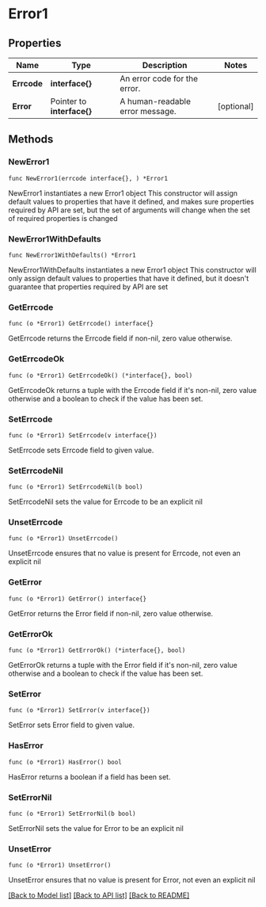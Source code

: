 # Error1

## Properties

Name | Type | Description | Notes
------------ | ------------- | ------------- | -------------
**Errcode** | **interface{}** | An error code for the error. | 
**Error** | Pointer to **interface{}** | A human-readable error message. | [optional] 

## Methods

### NewError1

`func NewError1(errcode interface{}, ) *Error1`

NewError1 instantiates a new Error1 object
This constructor will assign default values to properties that have it defined,
and makes sure properties required by API are set, but the set of arguments
will change when the set of required properties is changed

### NewError1WithDefaults

`func NewError1WithDefaults() *Error1`

NewError1WithDefaults instantiates a new Error1 object
This constructor will only assign default values to properties that have it defined,
but it doesn't guarantee that properties required by API are set

### GetErrcode

`func (o *Error1) GetErrcode() interface{}`

GetErrcode returns the Errcode field if non-nil, zero value otherwise.

### GetErrcodeOk

`func (o *Error1) GetErrcodeOk() (*interface{}, bool)`

GetErrcodeOk returns a tuple with the Errcode field if it's non-nil, zero value otherwise
and a boolean to check if the value has been set.

### SetErrcode

`func (o *Error1) SetErrcode(v interface{})`

SetErrcode sets Errcode field to given value.


### SetErrcodeNil

`func (o *Error1) SetErrcodeNil(b bool)`

 SetErrcodeNil sets the value for Errcode to be an explicit nil

### UnsetErrcode
`func (o *Error1) UnsetErrcode()`

UnsetErrcode ensures that no value is present for Errcode, not even an explicit nil
### GetError

`func (o *Error1) GetError() interface{}`

GetError returns the Error field if non-nil, zero value otherwise.

### GetErrorOk

`func (o *Error1) GetErrorOk() (*interface{}, bool)`

GetErrorOk returns a tuple with the Error field if it's non-nil, zero value otherwise
and a boolean to check if the value has been set.

### SetError

`func (o *Error1) SetError(v interface{})`

SetError sets Error field to given value.

### HasError

`func (o *Error1) HasError() bool`

HasError returns a boolean if a field has been set.

### SetErrorNil

`func (o *Error1) SetErrorNil(b bool)`

 SetErrorNil sets the value for Error to be an explicit nil

### UnsetError
`func (o *Error1) UnsetError()`

UnsetError ensures that no value is present for Error, not even an explicit nil

[[Back to Model list]](../README.md#documentation-for-models) [[Back to API list]](../README.md#documentation-for-api-endpoints) [[Back to README]](../README.md)


